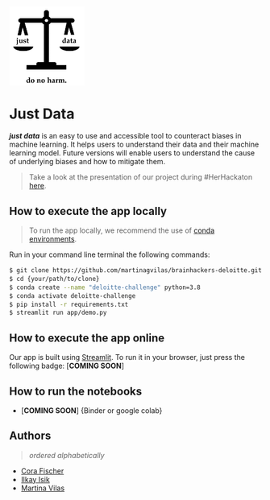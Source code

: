 
<img align="center" src="app/deloitte_pitch_logo_square_blackV2.png" alt="black_logo" width="150" />


# Just Data
___just data___ is an easy to use and accessible tool to counteract biases in machine learning. It helps users to understand their data and their machine learning model. Future versions will enable users to understand the cause of underlying biases and how to mitigate them.

> Take a look at the presentation of our project during #HerHackaton [here](https://docs.google.com/presentation/d/19n3YCCHYo_L5I6NWru_N_1UXOiQzOQu_ntFsj3xzPuE/edit#slide=id.ge12f623f95_0_45).

## How to execute the app locally
> To run the app locally, we recommend the use of [conda environments]().

Run in your command line terminal the following commands:

```bash
$ git clone https://github.com/martinagvilas/brainhackers-deloitte.git
$ cd {your/path/to/clone}
$ conda create --name "deloitte-challenge" python=3.8
$ conda activate deloitte-challenge
$ pip install -r requirements.txt
$ streamlit run app/demo.py
```

## How to execute the app online
Our app is built using [Streamlit](https://streamlit.io/). To run it in your browser, just press the following badge: [__COMING SOON__]


## How to run the notebooks
- [__COMING SOON__] {Binder or google colab}


## Authors
> _ordered alphabetically_
- [Cora Fischer](https://github.com/corafischer)
- [Ilkay Isik](https://github.com/ilkayisik)
- [Martina Vilas](https://github.com/martinagvilas)
